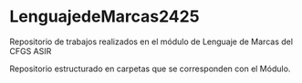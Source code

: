 # LenguajedeMarcas2425
Repositorio de trabajos realizados en el módulo de Lenguaje de Marcas del CFGS ASIR 

Repositorio estructurado en carpetas que se corresponden con el Módulo. 
